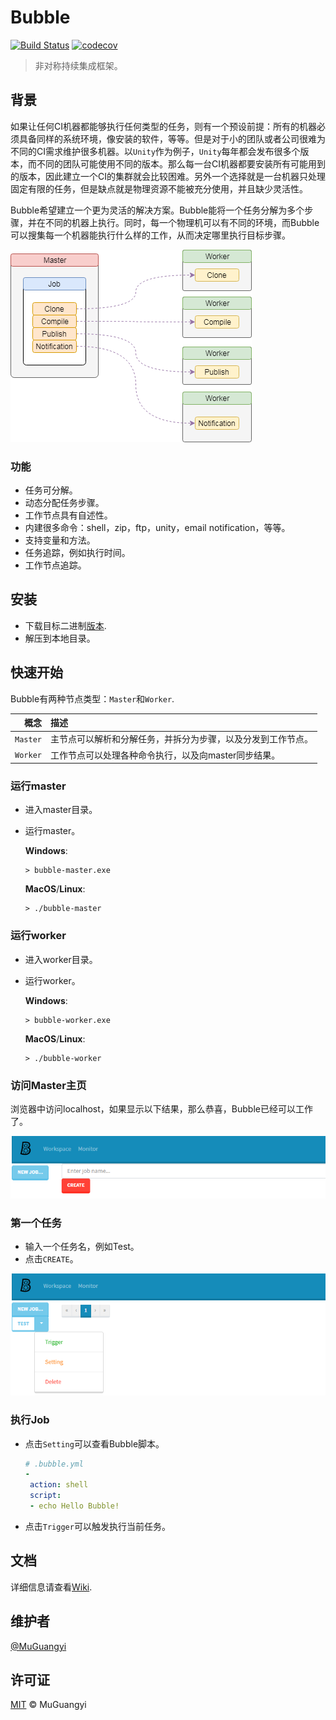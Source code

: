 # Bubble

[![Build Status](https://travis-ci.com/muguangyi/bubble.svg?branch=master)](https://travis-ci.com/muguangyi/bubble) [![codecov](https://codecov.io/gh/muguangyi/bubble/branch/master/graph/badge.svg)](https://codecov.io/gh/muguangyi/bubble)

> 非对称持续集成框架。

## 背景

如果让任何CI机器都能够执行任何类型的任务，则有一个预设前提：所有的机器必须具备同样的系统环境，像安装的软件，等等。但是对于小的团队或者公司很难为不同的CI需求维护很多机器。以`Unity`作为例子，`Unity`每年都会发布很多个版本，而不同的团队可能使用不同的版本。那么每一台CI机器都要安装所有可能用到的版本，因此建立一个CI的集群就会比较困难。另外一个选择就是一台机器只处理固定有限的任务，但是缺点就是物理资源不能被充分使用，并且缺少灵活性。

Bubble希望建立一个更为灵活的解决方案。Bubble能将一个任务分解为多个步骤，并在不同的机器上执行。同时，每一个物理机可以有不同的环境，而Bubble可以搜集每一个机器能执行什么样的工作，从而决定哪里执行目标步骤。

![bubble](doc/bubble.png)

### 功能

* 任务可分解。
* 动态分配任务步骤。
* 工作节点具有自述性。
* 内建很多命令：shell，zip，ftp，unity，email notification，等等。
* 支持变量和方法。
* 任务追踪，例如执行时间。
* 工作节点追踪。

## 安装

* 下载目标二进制[版本](https://github.com/muguangyi/bubble/releases).
* 解压到本地目录。

## 快速开始

Bubble有两种节点类型：`Master`和`Worker`.

|概念|描述|
|--:|:--|
|`Master`|主节点可以解析和分解任务，并拆分为步骤，以及分发到工作节点。|
|`Worker`|工作节点可以处理各种命令执行，以及向master同步结果。|

### 运行master

* 进入master目录。
* 运行master。
  
  **Windows**:

  ```shell
  > bubble-master.exe
  ```

  **MacOS**/**Linux**:

  ```shell
  > ./bubble-master
  ```

### 运行worker

* 进入worker目录。
* 运行worker。
  
  **Windows**:

  ```shell
  > bubble-worker.exe
  ```

  **MacOS**/**Linux**:

  ```shell
  > ./bubble-worker
  ```

### 访问Master主页

浏览器中访问localhost，如果显示以下结果，那么恭喜，Bubble已经可以工作了。

![result](doc/result.png)

### 第一个任务

* 输入一个任务名，例如Test。
* 点击`CREATE`。

![first-job](doc/first-job.png)

### 执行Job

* 点击`Setting`可以查看Bubble脚本。
  
  ```yml
  # .bubble.yml
  -
   action: shell
   script:
   - echo Hello Bubble!
  ```

* 点击`Trigger`可以触发执行当前任务。

## 文档

详细信息请查看[Wiki](https://github.com/muguangyi/bubble/wiki).

## 维护者

[@MuGuangyi](https://github.com/muguangyi)

## 许可证

[MIT](LICENSE) © MuGuangyi
